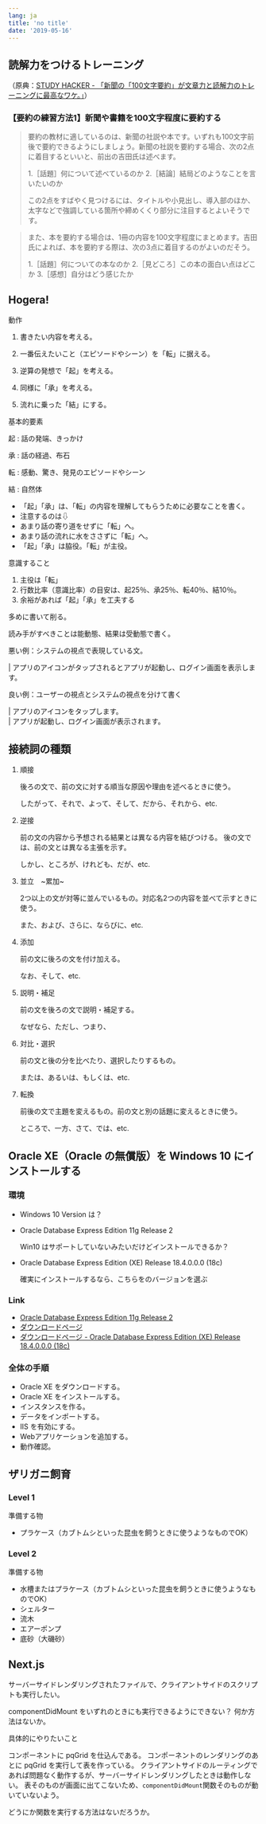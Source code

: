 ```yaml
---
lang: ja
title: 'no title'
date: '2019-05-16'
---
```



## 読解力をつけるトレーニング


（原典：[STUDY HACKER - 「新聞の「100文字要約」が文章力と読解力のトレーニングに最高なワケ。」](https://studyhacker.net/)）


### 【要約の練習方法1】新聞や書籍を100文字程度に要約する

> 要約の教材に適しているのは、新聞の社説や本です。いずれも100文字前後で要約できるようにしましょう。新聞の社説を要約する場合、次の2点に着目するといいと、前出の吉田氏は述べます。
> 
> 
> 1.［話題］何について述べているのか
> 2.［結論］結局どのようなことを言いたいのか
> 
> この2点をすばやく見つけるには、タイトルや小見出し、導入部のほか、太字などで強調している箇所や締めくくり部分に注目するとよいそうです。



> また、本を要約する場合は、1冊の内容を100文字程度にまとめます。吉田氏によれば、本を要約する際は、次の3点に着目するのがよいのだそう。
> 
> 1.［話題］何についての本なのか
> 2.［見どころ］この本の面白い点はどこか
> 3.［感想］自分はどう感じたか



<!--

2019-05-12  



文章術 スキルアップ・仕事 コラム 


この記事をはてなブックマークに追加 



 
Tweet 
  

要約力を鍛える3つのトレーニング方法01

文章の論旨や要点を短くまとめて表現する要約文。学生の頃、レポート作成などで書いた経験があるものの、それ以降はまったく書いていないという人は多いことでしょう。

しかし、文章作成が苦手な人や、文章がわかりにくいと指摘される人、自分の考えが相手に伝わらないと悩む人は、改めて「要約」に注目してみるべきです。なぜならば、要約文を書く練習には、文章力と読解力を鍛える効果があるから。これらは、単に国語力を磨くだけでなく、日常生活やビジネスシーンにも良い影響をもたらします。

今回は、要約の練習によって得られるメリットや、具体的な練習方法について詳しくご説明しましょう。

要約の練習で「文章力」と「読解力」をつけるメリット

要約文を作成するには、単語の意味を正しく理解しなければいけません。また、文字数調整のために、単語を別の言葉に言い換える必要も出てきますよね。こうしたトレーニングにより、自然と語彙力が高まり、結果的に文章力が向上していきます。

『大人に必要な「読解力」がきちんと身につく 読みトレ』の著者・吉田裕子氏は、日常でただ会話したり、漫然と文章を読んだりしているだけでは、これらの能力はなかなか向上しないと述べます。


漫然と文章を読んでいるだけでは、語彙力は少しずつしか伸びません。成長を速くするには、言葉を調べたりメモしたりすることを習慣化すべきです。

（引用元：東洋経済オンライン｜読み書きを鍛えるのに｢要約｣が最強なワケ）

読解力を高めるには「本を読めばいい」とよく言われますが、学習・教育アドバイザーの伊藤敏雄氏は、この考えに否定的です。伊藤氏によると、読みに関する記憶力（リーディングスパン）が弱いままで読書を繰り返しても、読解力はつかないのだとか。リーディングスパンが弱い人は、穴が開いたバケツから水がこぼれてしまうように、情報が穴からどんどん抜け出てしまうのです。

要約力を鍛える3つのトレーニング方法02

一方、要約の練習を通して主語と述語を正しく理解できるようになると、バケツの穴から情報が抜け出ることはなくなり、読解力の向上にもつながると、伊藤氏は述べます。


主語と述語を正しく読みとること、これが「バケツの穴をふさぐこと」、つまり読解力を上げることにつながるのです。

（引用元：All About｜国語読解力をつけるには 文章の要約練習がおすすめ）

また、都留文科大学特任教授の石田勝紀氏は、読解力の向上は次のような形で日常生活にもメリットをもたらすと述べます。


・疑問を持ち、解決することができる
・相手の立場を自分に置き換えて考えることができる
・物事の目的を考えられるようになる


意味を理解する力は、あらゆる場面で発揮されます。つまり、どのような科目でも、分野でも、さらに言えば、仕事でも、日常生活におけるさまざまな出来事でも発揮されます。

（引用元：東洋経済オンライン｜私がどん底で見た｢読解力がない｣という地獄）

つまり、要約の練習は、単に読み書きを鍛えるだけでなく、仕事などのスキルアップにも役立つのです。 

それではここからは、要約の練習方法を具体的に3つご紹介していきます。




要約力を鍛える3つのトレーニング方法03

【要約の練習方法1】新聞や書籍を100文字程度に要約する

要約の教材に適しているのは、新聞の社説や本です。いずれも100文字前後で要約できるようにしましょう。新聞の社説を要約する場合、次の2点に着目するといいと、前出の吉田氏は述べます。


1.［話題］何について述べているのか
2.［結論］結局どのようなことを言いたいのか

この2点をすばやく見つけるには、タイトルや小見出し、導入部のほか、太字などで強調している箇所や締めくくり部分に注目するとよいそうです。


要約の練習に適した教材が新聞です。特に「社説を100字程度で要約する」というのが、要点を見つけ、簡潔にまとめる練習になるでしょう。社説は1つの文章で1つの主張を述べており、練習にはもってこいです。

 （引用元：東洋経済オンライン｜読み書きを鍛えるのに｢要約｣が最強なワケ）

また、本を要約する場合は、1冊の内容を100文字程度にまとめます。吉田氏によれば、本を要約する際は、次の3点に着目するのがよいのだそう。


1.［話題］何についての本なのか
2.［見どころ］この本の面白い点はどこか
3.［感想］自分はどう感じたか

新聞と本では、同じ要約でも着目点が異なるので、両方を使ってトレーニングするのが理想的ですよ。

要約力を鍛える3つのトレーニング方法04

【要約の練習方法2】新聞やセミナーの内容を10～20文字に要約する

前出の伊藤氏は、要約は文字数が少なくなるほど難易度が高くなると述べます。


実は、要約文というのは、制限字数が少なければ少ないほど、難しくなります。これは最低限、伝えなければいけないことを残して、いらないことを削らなければならないからです。だからといって、伝えなければならないことまで削るわけにはいきません。

（引用元：All About｜国語読解力をつけるには 文章の要約練習がおすすめ）

そこで、100文字の要約に慣れてきたら、レベルアップのために文字数を減らしてチャレンジしてみましょう。たとえば新聞を使った要約の場合、記事に自分で10文字程度の見出しをつけるのです。

新聞を通した知育を目指す、日本新聞協会NIEコーディネーターの関口修司氏は、「見出しは究極の要約」と述べ、子どもたちに10文字以内で見出しをつける授業を行なうこともあるのだそう。大人がやってみてもなかなか難しいトレーニングです。


「究極の要約」とも言われる見出しを読む習慣をつけるだけで、子どもたちも新聞を斜め読みできるようになってきます。こうしたことは、教科書だけの学習ではなかなか得られない成果だと思っています。

（引用元：広告朝日｜求められている、「教科書の外」の教育）

また、『トヨタで学んだ「紙1枚!」にまとめる技術』の著者・浅田すぐる氏は、セミナーの受講内容など学んだ内容を20文字に要約することをすすめています。


俳句も「五、七、五。」と句読点を入れれば20字だし、原稿用紙の1行も20字だ。20字あれば、伝えたい内容を表現することができる。

（引用元：ダイヤモンド・オンライン｜学んだ内容を忘れない、たった20文字の要約術）

要約するのは、学びに活かされたものであれば、本はもちろん、仕事で目を通した企画書や議事録でもよいのだそう。ただし、いきなり20文字に要約するのではなく、緑・青・赤の3色のカラーペンを使って内容を紙1枚にまとめ、そのあとに20文字の要約を作成するとよいそうです。それぞれの色の役割は次の通り。


緑：フレームワーク
青：キーワードの書き出し
赤：20文字に要約

青ペンの役割を「Why?（なぜ参加したのか？）」「What?（何を学んだのか？）」「How?（今後にどう活かすか？）」という問いに対する答えを書き出すのに使うと、情報のアウトプット力がより高まりますよ。

要約力を鍛える3つのトレーニング方法05

【要約の練習3】新聞の内容を “書いて” ではなく “話して” 要約する

明治大学文学部教授の齋藤孝氏は、新聞の内容を話すのも効果的なトレーニングになると述べます。

話して要約する際は、制限時間を設けてストップウォッチで計ります。要約のコツは、キーワードを3～5個見つけること、そして事実と感情を切り離すことです。知的な話し方にもつながるので、ビジネスシーンでも役立ちます。


適当な新聞記事を読んだ後に、それを要約しながら自分の言葉で話してみることだ。15秒以内、30秒以内、1分以内なとどストップウオッチで計りながら、要約して話せばさらに効果的。これを繰り返せば、必死で考えるので、知的で臨機応変な話し方を身につけやすくなるだろう。

（引用元：NIKKEI STYLE｜新聞読み要約を話す　齋藤孝流「知的な話し方」指南）

さらなるレベルアップを目指すなら、自分なりのコメントをつけ加えてみましょう。また、新しく覚えた単語を、日常会話の中で使ってアウトプットするのも有効です。

＊＊＊
要約力が向上すると、相手に伝える能力が高まるだけでなく、相手を理解する能力も高まります。仕事のスキルアップのみならず、人間関係の向上にもつながるので、ぜひ要約トレーニングに挑戦してみてください。

文 / かのえかな

-->





## Hogera!

動作

1. 書きたい内容を考える。

2. 一番伝えたいこと（エピソードやシーン）を「転」に据える。

3. 逆算の発想で「起」を考える。

4. 同様に「承」を考える。

5. 流れに乗った「結」にする。


基本的要素

起
:   話の発端、きっかけ

承
:   話の経過、布石

転
:   感動、驚き、発見のエピソードやシーン

結
:   自然体


- 「起」「承」は、「転」の内容を理解してもらうために必要なことを書く。
- 注意するのは⇩
- あまり話の寄り道をせずに「転」へ。
- あまり話の流れに水をささずに「転」へ。
- 「起」「承」は脇役。「転」が主役。



意識すること

1. 主役は「転」
2. 行数比率（意識比率）の目安は、起25％、承25％、転40％、結10％。
3. 余裕があれば「起」「承」を工夫する

多めに書いて削る。



読み手がすべきことは能動態、結果は受動態で書く。

悪い例：システムの視点で表現している文。

| アプリのアイコンがタップされるとアプリが起動し、ログイン画面を表示します。


良い例：ユーザーの視点とシステムの視点を分けて書く

| アプリのアイコンをタップします。  
| アプリが起動し、ログイン画面が表示されます。




## 接続詞の種類

1. 順接

    後ろの文で、前の文に対する順当な原因や理由を述べるときに使う。

    したがって、それで、よって、そして、だから、それから、etc.

2. 逆接

    前の文の内容から予想される結果とは異なる内容を結びつける。
    後の文では、前の文とは異なる主張を示す。

    しかし、ところが、けれども、だが、etc.

3. 並立　~累加~

    2つ以上の文が対等に並んでいるもの。対応名2つの内容を並べて示すときに使う。

    また、および、さらに、ならびに、etc.

6. 添加

    前の文に後ろの文を付け加える。

    なお、そして、etc.

7. 説明・補足

    前の文を後ろの文で説明・補足する。

    なぜなら、ただし、つまり、

4. 対比・選択

    前の文と後の分を比べたり、選択したりするもの。

    または、あるいは、もしくは、etc.

5. 転換

    前後の文で主題を変えるもの。前の文と別の話題に変えるときに使う。

    ところで、一方、さて、では、etc.





## Oracle XE（Oracle の無償版）を Windows 10 にインストールする


### 環境

- Windows 10 Version は？
- Oracle Database Express Edition 11g Release 2

    Win10 はサポートしていないみたいだけどインストールできるか？

- Oracle Database Express Edition (XE) Release 18.4.0.0.0 (18c)

    確実にインストールするなら、こちらをのバージョンを選ぶ


### Link

- [Oracle Database Express Edition 11g Release 2](https://www.oracle.com/technetwork/jp/database/database-technologies/express-edition/overview/index.html)
- [ダウンロードページ](https://www.oracle.com/technetwork/jp/database/database-technologies/express-edition/downloads/xe-prior-releases-5172097-ja.html)
- [ダウンロードページ - Oracle Database Express Edition (XE) Release 18.4.0.0.0 (18c)](https://www.oracle.com/technetwork/jp/database/database-technologies/express-edition/downloads/index.html)


### 全体の手順

- Oracle XE をダウンロードする。
- Oracle XE をインストールする。
- インスタンスを作る。
- データをインポートする。
- IIS を有効にする。
- Webアプリケーションを追加する。
- 動作確認。





## ザリガニ飼育

### Level 1

準備する物

- プラケース（カブトムシといった昆虫を飼うときに使うようなものでOK）


### Level 2

準備する物

- 水槽またはプラケース（カブトムシといった昆虫を飼うときに使うようなものでOK）
- シェルター
- 流木
- エアーポンプ
- 底砂（大磯砂）





## Next.js

サーバーサイドレンダリングされたファイルで、クライアントサイドのスクリプトも実行したい。

componentDidMount をいずれのときにも実行できるようにできない？
何か方法はないか。


具体的にやりたいこと

コンポーネントに pqGrid を仕込んである。
コンポーネントのレンダリングのあとに pqGrid を実行して表を作っている。
クライアントサイドのルーティングであれば問題なく動作するが、サーバーサイドレンダリングしたときは動作しない。
表そのものが画面に出てこないため、`componentDidMount`関数そのものが動いていないよう。

どうにか関数を実行する方法はないだろうか。



